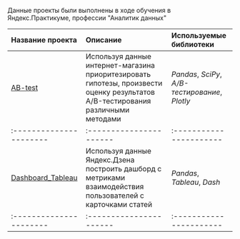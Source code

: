 Данные проекты были выполнены в ходе обучения в Яндекс.Практикуме, профессии "Аналитик данных"

| Название проекта | Описание | Используемые библиотеки | 
| :---------------------- | :---------------------- | :---------------------- |
| [AB-test](AB-test) | Используя данные интернет-магазина приоритезировать гипотезы, произвести оценку результатов A/B-тестирования различными методами | *Pandas*, *SciPy*, *A/B-тестирование*, *Plotly* |
| :---------------------- | :---------------------- | :---------------------- |
| [Dashboard_Tableau](Dashboard_Tableau) | Используя данные Яндекс.Дзена построить дашборд с метриками взаимодействия пользователей с карточками статей | *Pandas*, *Tableau*, *Dash* |
| :---------------------- | :---------------------- | :---------------------- |
